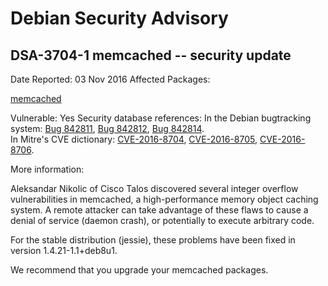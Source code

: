 
Debian Security Advisory
========================


DSA-3704-1 memcached -- security update
---------------------------------------



Date Reported:
03 Nov 2016
Affected Packages:

[memcached](https://packages.debian.org/src:memcached)

Vulnerable:
Yes
Security database references:
In the Debian bugtracking system: [Bug 842811](https://bugs.debian.org/cgi-bin/bugreport.cgi?bug=842811), [Bug 842812](https://bugs.debian.org/cgi-bin/bugreport.cgi?bug=842812), [Bug 842814](https://bugs.debian.org/cgi-bin/bugreport.cgi?bug=842814).  
In Mitre's CVE dictionary: [CVE-2016-8704](https://security-tracker.debian.org/tracker/CVE-2016-8704), [CVE-2016-8705](https://security-tracker.debian.org/tracker/CVE-2016-8705), [CVE-2016-8706](https://security-tracker.debian.org/tracker/CVE-2016-8706).  

More information:

Aleksandar Nikolic of Cisco Talos discovered several integer overflow
vulnerabilities in memcached, a high-performance memory object caching
system. A remote attacker can take advantage of these flaws to cause a
denial of service (daemon crash), or potentially to execute arbitrary
code.


For the stable distribution (jessie), these problems have been fixed in
version 1.4.21-1.1+deb8u1.


We recommend that you upgrade your memcached packages.





